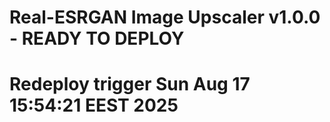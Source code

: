 # Real-ESRGAN Image Upscaler v1.0.0 - READY TO DEPLOY
# Redeploy trigger Sun Aug 17 15:54:21 EEST 2025
